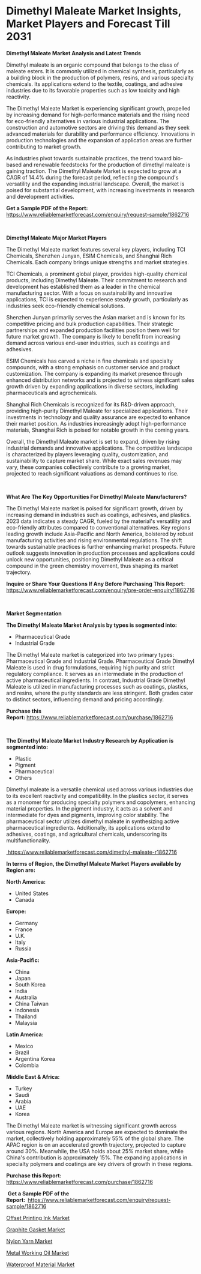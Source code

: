 <p><h1>Dimethyl Maleate Market Insights, Market Players and Forecast Till 2031</h1></p><p><strong>Dimethyl Maleate Market Analysis and Latest Trends</strong></p>
<p><p>Dimethyl maleate is an organic compound that belongs to the class of maleate esters. It is commonly utilized in chemical synthesis, particularly as a building block in the production of polymers, resins, and various specialty chemicals. Its applications extend to the textile, coatings, and adhesive industries due to its favorable properties such as low toxicity and high reactivity. </p><p>The Dimethyl Maleate Market is experiencing significant growth, propelled by increasing demand for high-performance materials and the rising need for eco-friendly alternatives in various industrial applications. The construction and automotive sectors are driving this demand as they seek advanced materials for durability and performance efficiency. Innovations in production technologies and the expansion of application areas are further contributing to market growth. </p><p>As industries pivot towards sustainable practices, the trend toward bio-based and renewable feedstocks for the production of dimethyl maleate is gaining traction. The Dimethyl Maleate Market is expected to grow at a CAGR of 14.4% during the forecast period, reflecting the compound's versatility and the expanding industrial landscape. Overall, the market is poised for substantial development, with increasing investments in research and development activities.</p></p>
<p><strong>Get a Sample PDF of the Report:&nbsp;</strong> <a href="https://www.reliablemarketforecast.com/enquiry/request-sample/1862716?utm_campaign=1080&utm_medium=2&utm_source=Github&utm_content=ia&utm_term=07112024&utm_id=dimethyl-maleate">https://www.reliablemarketforecast.com/enquiry/request-sample/1862716</a></p>
<p>&nbsp;</p>
<p><strong>Dimethyl Maleate Major Market Players</strong></p>
<p><p>The Dimethyl Maleate market features several key players, including TCI Chemicals, Shenzhen Junyan, ESIM Chemicals, and Shanghai Rich Chemicals. Each company brings unique strengths and market strategies.</p><p>TCI Chemicals, a prominent global player, provides high-quality chemical products, including Dimethyl Maleate. Their commitment to research and development has established them as a leader in the chemical manufacturing sector. With a focus on sustainability and innovative applications, TCI is expected to experience steady growth, particularly as industries seek eco-friendly chemical solutions.</p><p>Shenzhen Junyan primarily serves the Asian market and is known for its competitive pricing and bulk production capabilities. Their strategic partnerships and expanded production facilities position them well for future market growth. The company is likely to benefit from increasing demand across various end-user industries, such as coatings and adhesives.</p><p>ESIM Chemicals has carved a niche in fine chemicals and specialty compounds, with a strong emphasis on customer service and product customization. The company is expanding its market presence through enhanced distribution networks and is projected to witness significant sales growth driven by expanding applications in diverse sectors, including pharmaceuticals and agrochemicals.</p><p>Shanghai Rich Chemicals is recognized for its R&D-driven approach, providing high-purity Dimethyl Maleate for specialized applications. Their investments in technology and quality assurance are expected to enhance their market position. As industries increasingly adopt high-performance materials, Shanghai Rich is poised for notable growth in the coming years.</p><p>Overall, the Dimethyl Maleate market is set to expand, driven by rising industrial demands and innovative applications. The competitive landscape is characterized by players leveraging quality, customization, and sustainability to capture market share. While exact sales revenues may vary, these companies collectively contribute to a growing market, projected to reach significant valuations as demand continues to rise.</p></p>
<p>&nbsp;</p>
<p><strong>What Are The Key Opportunities For Dimethyl Maleate Manufacturers?</strong></p>
<p><p>The Dimethyl Maleate market is poised for significant growth, driven by increasing demand in industries such as coatings, adhesives, and plastics. 2023 data indicates a steady CAGR, fueled by the material's versatility and eco-friendly attributes compared to conventional alternatives. Key regions leading growth include Asia-Pacific and North America, bolstered by robust manufacturing activities and rising environmental regulations. The shift towards sustainable practices is further enhancing market prospects. Future outlook suggests innovation in production processes and applications could unlock new opportunities, positioning Dimethyl Maleate as a critical compound in the green chemistry movement, thus shaping its market trajectory.</p></p>
<p><strong>Inquire or Share Your Questions If Any Before Purchasing This Report:</strong> <a href="https://www.reliablemarketforecast.com/enquiry/pre-order-enquiry/1862716?utm_campaign=1080&utm_medium=2&utm_source=Github&utm_content=ia&utm_term=07112024&utm_id=dimethyl-maleate">https://www.reliablemarketforecast.com/enquiry/pre-order-enquiry/1862716</a></p>
<p>&nbsp;</p>
<p><strong>Market Segmentation</strong></p>
<p><strong>The Dimethyl Maleate Market Analysis by types is segmented into:</strong></p>
<p><ul><li>Pharmaceutical Grade</li><li>Industrial Grade</li></ul></p>
<p><p>The Dimethyl Maleate market is categorized into two primary types: Pharmaceutical Grade and Industrial Grade. Pharmaceutical Grade Dimethyl Maleate is used in drug formulations, requiring high purity and strict regulatory compliance. It serves as an intermediate in the production of active pharmaceutical ingredients. In contrast, Industrial Grade Dimethyl Maleate is utilized in manufacturing processes such as coatings, plastics, and resins, where the purity standards are less stringent. Both grades cater to distinct sectors, influencing demand and pricing accordingly.</p></p>
<p><strong>Purchase this Report:&nbsp;</strong><a href="https://www.reliablemarketforecast.com/purchase/1862716?utm_campaign=1080&utm_medium=2&utm_source=Github&utm_content=ia&utm_term=07112024&utm_id=dimethyl-maleate">https://www.reliablemarketforecast.com/purchase/1862716</a></p>
<p>&nbsp;</p>
<p><strong>The Dimethyl Maleate Market Industry Research by Application is segmented into:</strong></p>
<p><ul><li>Plastic</li><li>Pigment</li><li>Pharmaceutical</li><li>Others</li></ul></p>
<p><p>Dimethyl maleate is a versatile chemical used across various industries due to its excellent reactivity and compatibility. In the plastics sector, it serves as a monomer for producing specialty polymers and copolymers, enhancing material properties. In the pigment industry, it acts as a solvent and intermediate for dyes and pigments, improving color stability. The pharmaceutical sector utilizes dimethyl maleate in synthesizing active pharmaceutical ingredients. Additionally, its applications extend to adhesives, coatings, and agricultural chemicals, underscoring its multifunctionality.</p></p>
<p><a href="https://www.reliablemarketforecast.com/dimethyl-maleate-r1862716?utm_campaign=1080&utm_medium=2&utm_source=Github&utm_content=ia&utm_term=07112024&utm_id=dimethyl-maleate">&nbsp;https://www.reliablemarketforecast.com/dimethyl-maleate-r1862716</a></p>
<p><strong>In terms of Region, the Dimethyl Maleate Market Players available by Region are:</strong></p>
<p>
    <p> <strong> North America: </strong>
        <ul>
            <li>United States</li>
            <li>Canada</li>
        </ul>
        </p> 
    <p> <strong> Europe: </strong>
        <ul>
            <li>Germany</li>
            <li>France</li>
            <li>U.K.</li>
            <li>Italy</li>
            <li>Russia</li>
        </ul>
        </p> 
    <p> <strong> Asia-Pacific: </strong>
        <ul>
            <li>China</li>
            <li>Japan</li>
            <li>South Korea</li>
            <li>India</li>
            <li>Australia</li>
            <li>China Taiwan</li>
            <li>Indonesia</li>
            <li>Thailand</li>
            <li>Malaysia</li>
        </ul>
        </p> 
    <p> <strong> Latin America: </strong>
        <ul>
            <li>Mexico</li>
            <li>Brazil</li>
            <li>Argentina Korea</li>
            <li>Colombia</li>
        </ul>
        </p> 
    <p> <strong> Middle East & Africa: </strong>
        <ul>
            <li>Turkey</li>
            <li>Saudi</li>
            <li>Arabia</li>
            <li>UAE</li>
            <li>Korea</li>
        </ul>
    </p>
    </p>
<p><p>The Dimethyl Maleate market is witnessing significant growth across various regions. North America and Europe are expected to dominate the market, collectively holding approximately 55% of the global share. The APAC region is on an accelerated growth trajectory, projected to capture around 30%. Meanwhile, the USA holds about 25% market share, while China's contribution is approximately 15%. The expanding applications in specialty polymers and coatings are key drivers of growth in these regions.</p></p>
<p><strong>Purchase this Report: </strong><a href="https://www.reliablemarketforecast.com/purchase/1862716?utm_campaign=1080&utm_medium=2&utm_source=Github&utm_content=ia&utm_term=07112024&utm_id=dimethyl-maleate">https://www.reliablemarketforecast.com/purchase/1862716</a></p>
<p>&nbsp;<strong>Get a Sample PDF of the Report:&nbsp;&nbsp;</strong><a href="https://www.reliablemarketforecast.com/enquiry/request-sample/1862716?utm_campaign=1080&utm_medium=2&utm_source=Github&utm_content=ia&utm_term=07112024&utm_id=dimethyl-maleate">https://www.reliablemarketforecast.com/enquiry/request-sample/1862716</a></p>
<p><strong></strong></p>
<p><p><a href="https://github.com/gdfhhhj/Market-Research-Report-List-6/blob/main/offset-printing-ink-market.md?utm_campaign=1080&utm_medium=2&utm_source=Github&utm_content=ia&utm_term=07112024&utm_id=dimethyl-maleate">Offset Printing Ink Market</a></p><p><a href="https://github.com/chr1i1herth/Market-Research-Report-List-1/blob/main/graphite-gasket-market.md?utm_campaign=1080&utm_medium=2&utm_source=Github&utm_content=ia&utm_term=07112024&utm_id=dimethyl-maleate">Graphite Gasket Market</a></p><p><a href="https://github.com/lallietva4l/Market-Research-Report-List-1/blob/main/nylon-yarn-market.md?utm_campaign=1080&utm_medium=2&utm_source=Github&utm_content=ia&utm_term=07112024&utm_id=dimethyl-maleate">Nylon Yarn Market</a></p><p><a href="https://github.com/anidillnagatat/Market-Research-Report-List-1/blob/main/metal-working-oil-market.md?utm_campaign=1080&utm_medium=2&utm_source=Github&utm_content=ia&utm_term=07112024&utm_id=dimethyl-maleate">Metal Working Oil Market</a></p><p><a href="https://github.com/gareyratsepny/Market-Research-Report-List-1/blob/main/waterproof-material-market.md?utm_campaign=1080&utm_medium=2&utm_source=Github&utm_content=ia&utm_term=07112024&utm_id=dimethyl-maleate">Waterproof Material Market</a></p></p>